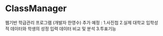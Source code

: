 # ClassManager
웹기반 학급관리 프로그램 (개발자 한영수)
추가 예정 : 
1.사진첩 
2.실제 대학교 입학성적 데이터와 학생의 성정 입력 데이터 비교 및 분석 
3.투표기능
